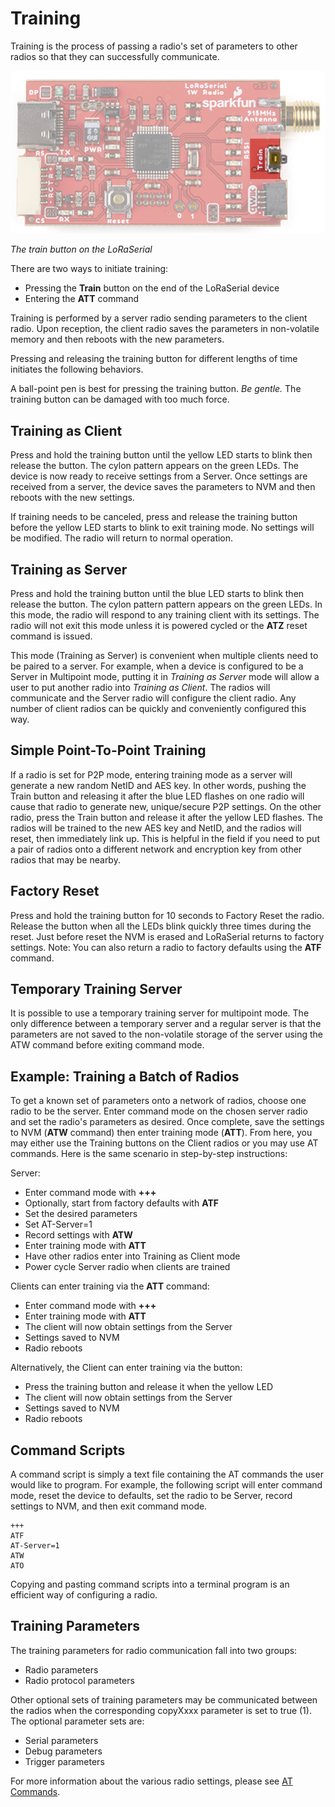 # Training

Training is the process of passing a radio's set of parameters to other radios so that they can successfully communicate.

![Training button on LoRaSerial](Original/SparkFun_LoRaSerial_-_Train.png)

*The train button on the LoRaSerial*

There are two ways to initiate training:

* Pressing the **Train** button on the end of the LoRaSerial device
* Entering the **ATT** command

Training is performed by a server radio sending parameters to the client radio. Upon reception, the client radio saves the parameters in non-volatile memory and then reboots with the new parameters.

Pressing and releasing the training button for different lengths of time initiates the following behaviors.

A ball-point pen is best for pressing the training button. *Be gentle.* The training button can be damaged with too much force.

## Training as Client

Press and hold the training button until the yellow LED starts to blink then release the button. The cylon pattern appears on the green LEDs. The device is now ready to receive settings from a Server. Once settings are received from a server, the device saves the parameters to NVM and then reboots with the new settings.

If training needs to be canceled, press and release the training button before the yellow LED starts to blink to exit training mode. No settings will be modified. The radio will return to normal operation.

## Training as Server

Press and hold the training button until the blue LED starts to blink then release the button. The cylon pattern pattern appears on the green LEDs. In this mode, the radio will respond to any training client with its settings. The radio will not exit this mode unless it is powered cycled or the **ATZ** reset command is issued.

This mode (Training as Server) is convenient when multiple clients need to be paired to a server. For example, when a device is configured to be a Server in Multipoint mode, putting it in *Training as Server* mode will allow a user to put another radio into *Training as Client*. The radios will communicate and the Server radio will configure the client radio. Any number of client radios can be quickly and conveniently configured this way.

## Simple Point-To-Point Training

If a radio is set for P2P mode, entering training mode as a server will generate a new random NetID and AES key. In other words, pushing the Train button and releasing it after the blue LED flashes on one radio will cause that radio to generate new, unique/secure P2P settings. On the other radio, press the Train button and release it after the yellow LED flashes. The radios will be trained to the new AES key and NetID, and the radios will reset, then immediately link up. This is helpful in the field if you need to put a pair of radios onto a different network and encryption key from other radios that may be nearby.

## Factory Reset

Press and hold the training button for 10 seconds to Factory Reset the radio. Release the button when all the LEDs blink quickly three times during the reset.  Just before reset the NVM is erased and LoRaSerial returns to factory settings. Note: You can also return a radio to factory defaults using the **ATF** command.

## Temporary Training Server

It is possible to use a temporary training server for multipoint mode. The only difference between a temporary server and a regular server is that the parameters are not saved to the non-volatile storage of the server using the ATW command before exiting command mode.

## Example: Training a Batch of Radios

To get a known set of parameters onto a network of radios, choose one radio to be the server. Enter command mode on the chosen server radio and set the radio's parameters as desired. Once complete, save the settings to NVM (**ATW** command) then enter training mode (**ATT**). From here, you may either use the Training buttons on the Client radios or you may use AT commands. Here is the same scenario in step-by-step instructions:

Server:

* Enter command mode with **+++**
* Optionally, start from factory defaults with **ATF**
* Set the desired parameters
* Set AT-Server=1
* Record settings with **ATW**
* Enter training mode with **ATT**
* Have other radios enter into Training as Client mode
* Power cycle Server radio when clients are trained

Clients can enter training via the **ATT** command:

* Enter command mode with **+++**
* Enter training mode with **ATT**
* The client will now obtain settings from the Server
* Settings saved to NVM
* Radio reboots

Alternatively, the Client can enter training via the button:

* Press the training button and release it when the yellow LED
* The client will now obtain settings from the Server
* Settings saved to NVM
* Radio reboots

## Command Scripts

A command script is simply a text file containing the AT commands the user would like to program. For example, the following script will enter command mode, reset the device to defaults, set the radio to be Server, record settings to NVM, and then exit command mode.

    +++
    ATF
    AT-Server=1
    ATW
    ATO

Copying and pasting command scripts into a terminal program is an efficient way of configuring a radio.

## Training Parameters

The training parameters for radio communication fall into two groups:

* Radio parameters
* Radio protocol parameters

Other optional sets of training parameters may be communicated between the radios when the corresponding copyXxxx parameter is set to true (1). The optional parameter sets are:

* Serial parameters
* Debug parameters
* Trigger parameters

For more information about the various radio settings, please see [AT Commands](http://docs.sparkfun.com/SparkFun_LoRaSerial/at_commands/).
